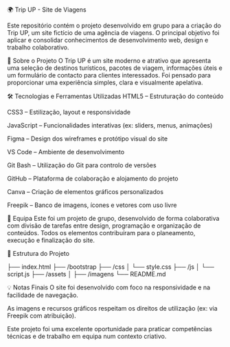 🌍 Trip UP - Site de Viagens

Este repositório contém o projeto desenvolvido em grupo para a criação do Trip UP, um site fictício de uma agência de viagens. O principal objetivo foi aplicar e consolidar conhecimentos de desenvolvimento web, design e trabalho colaborativo.

🚀 Sobre o Projeto
O Trip UP é um site moderno e atrativo que apresenta uma seleção de destinos turísticos, pacotes de viagem, informações úteis e um formulário de contacto para clientes interessados. Foi pensado para proporcionar uma experiência simples, clara e visualmente apelativa.

🛠️ Tecnologias e Ferramentas Utilizadas
HTML5 – Estruturação do conteúdo

CSS3 – Estilização, layout e responsividade

JavaScript – Funcionalidades interativas (ex: sliders, menus, animações)

Figma – Design dos wireframes e protótipo visual do site

VS Code – Ambiente de desenvolvimento

Git Bash – Utilização do Git para controlo de versões

GitHub – Plataforma de colaboração e alojamento do projeto

Canva – Criação de elementos gráficos personalizados

Freepik – Banco de imagens, ícones e vetores com uso livre

👥 Equipa
Este foi um projeto de grupo, desenvolvido de forma colaborativa com divisão de tarefas entre design, programação e organização de conteúdos. Todos os elementos contribuíram para o planeamento, execução e finalização do site.

📁 Estrutura do Projeto

├── index.html
├── /bootstrap
├── /css
│   └── style.css
├── /js
│   └── script.js
├── /assets
│   ├── /imagens
└── README.md

💡 Notas Finais
O site foi desenvolvido com foco na responsividade e na facilidade de navegação.

As imagens e recursos gráficos respeitam os direitos de utilização (ex: via Freepik com atribuição).

Este projeto foi uma excelente oportunidade para praticar competências técnicas e de trabalho em equipa num contexto criativo.
